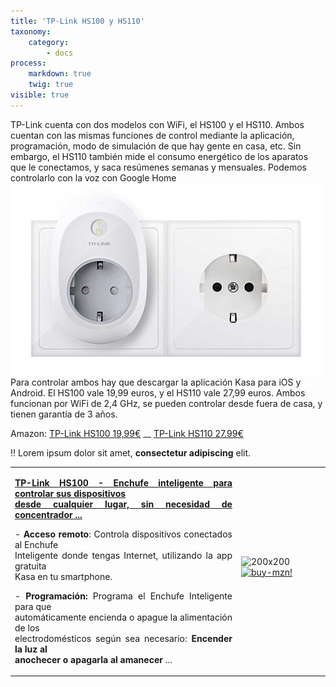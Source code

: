 ```yaml
---
title: 'TP-Link HS100 y HS110'
taxonomy:
    category:
        - docs
process:
    markdown: true
    twig: true
visible: true
---
```


TP-Link cuenta con dos modelos con WiFi, el HS100 y el HS110. Ambos cuentan con las mismas funciones de control mediante la aplicación, programación, modo de simulación de que hay gente en casa, etc. Sin embargo, el HS110 también mide el consumo energético de los aparatos que le conectamos, y saca resúmenes semanas y mensuales. Podemos controlarlo con la voz con Google Home
![](Screenshot_1.png)
Para controlar ambos hay que descargar la aplicación Kasa para iOS y Android. El HS100 vale 19,99 euros, y el HS110 vale 27,99 euros. Ambos funcionan por WiFi de 2,4 GHz, se pueden controlar desde fuera de casa, y tienen garantía de 3 años.

Amazon: [TP-Link HS100 19,99€](https://amzn.to/2Lj7sHB) __ [TP-Link HS110  27.99€](https://amzn.to/2LjHwve) 

!! Lorem ipsum dolor sit amet, **consectetur adipiscing** elit.

|  |  |
|-------------|-------------|
| <p align="justify">[**TP-Link HS100 - Enchufe inteligente para controlar sus dispositivos<br/> desde cualquier lugar, sin necesidad de concentrador ...**](https://amzn.to/2Lj7sHB)</p><p align="justify">- **Acceso remoto**: Controla dispositivos conectados al Enchufe<br/>Inteligente donde tengas Internet, utilizando la app gratuita<br/>Kasa en tu smartphone.</p><p align="justify">- **Programación:** Programa el Enchufe Inteligente para que<br/>automáticamente encienda o apague la alimentación de los<br/> electrodomésticos según sea necesario: **Encender la luz al <br/>anochecer o apagarla al amanecer** ...</p> | ![200x200][amzn-TPL-HS100] [![buy-mzn!][buy-mzn]](https://amzn.to/2Lj7sHB)</p> |

<!--- REFERENCIA A IMAGENES AL PIE DEl ARTÍCULO --->

[mejor-oferta]: https://dabuttonfactory.com/button.png?t=Mejor+oferta!&f=Roboto-Bold&ts=24&tc=fff&w=200&h=50&c=5&bgt=unicolored&bgc=e4b101?classes=float-left
[amzn-TPL-HS100]: https://dummyimage.com/200x200/474/fff.png&text=200x200
[amzn-btn-lnk]: https://images-na.ssl-images-amazon.com/images/G/01/associates/remote-buy-box/buy1.gif "TP-Link-HS100"
[buy-mzn]: https://dabuttonfactory.com/button.png?t=Buy+from+AMAZON!&f=Roboto-Bold&ts=20&tc=fff&w=200&h=40&c=5&bgt=unicolored&bgc=037ba2 "TP-Link-HS100"
